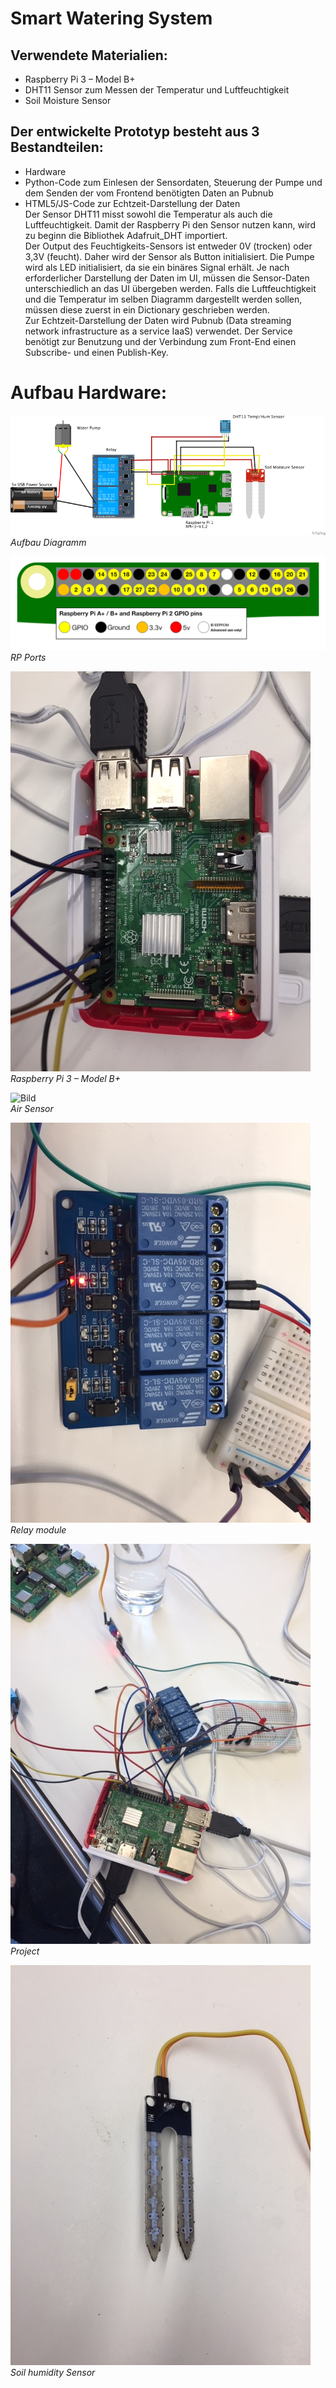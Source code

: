 # Smart Watering System

## Verwendete Materialien: 
-	Raspberry Pi 3 – Model B+
-	DHT11 Sensor zum Messen der Temperatur und Luftfeuchtigkeit
-	Soil Moisture Sensor

## Der entwickelte Prototyp besteht aus 3 Bestandteilen:
- Hardware
- Python-Code zum Einlesen der Sensordaten, Steuerung der Pumpe und dem Senden der vom Frontend benötigten Daten an Pubnub 
- HTML5/JS-Code zur Echtzeit-Darstellung der Daten   
Der Sensor DHT11 misst sowohl die Temperatur als auch die Luftfeuchtigkeit. Damit der Raspberry Pi den Sensor nutzen kann, wird zu beginn die Bibliothek Adafruit_DHT importiert.  
Der Output des Feuchtigkeits-Sensors ist entweder 0V (trocken) oder 3,3V (feucht). Daher wird der Sensor als Button initialisiert. Die Pumpe wird als LED initialisiert, da sie ein binäres Signal erhält.
Je nach erforderlicher Darstellung der Daten im UI, müssen die Sensor-Daten unterschiedlich an das UI übergeben werden. Falls die Luftfeuchtigkeit und die Temperatur im selben Diagramm dargestellt werden sollen, müssen diese zuerst in ein Dictionary geschrieben werden.             
Zur Echtzeit-Darstellung der Daten wird Pubnub (Data streaming network infrastructure as a service IaaS) verwendet. Der Service benötigt zur Benutzung und der Verbindung zum Front-End einen Subscribe- und einen Publish-Key.


# Aufbau Hardware:

![Bild](Elec./Diagramm.png)<br> *Aufbau Diagramm*

![Bild](Elec./ports.png)<br> *RP Ports*

![Bild](Elec./RP3.JPG)<br> *Raspberry Pi 3 – Model B+*

![Bild](Elec./Aeeir_Sensor.JPG)<br> *Air Sensor*

![Bild](Elec./Relay.JPG)<br> *Relay module*

![Bild](Elec./Project.JPG)<br> *Project*

![Bild](Elec./Soil_Sensor.JPG)<br> *Soil humidity Sensor*
